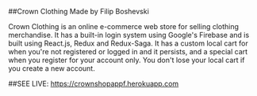 ##Crown Clothing Made by Filip Boshevski

Crown Clothing is an online e-commerce web store for selling clothing merchandise. It has a built-in login system using Google's Firebase and is built using React.js, Redux and Redux-Saga. It has a custom local cart for when you're not registered or logged in and it persists, and a special cart when you register for your account only. You don't lose your local cart if you create a new account.

##SEE LIVE: https://crownshopappf.herokuapp.com

